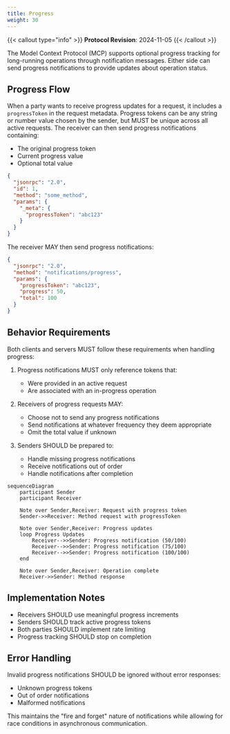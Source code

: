```yaml
---
title: Progress
weight: 30
---
```

{{< callout type="info" >}}
**Protocol Revision**: 2024-11-05
{{< /callout >}}

The Model Context Protocol (MCP) supports optional progress tracking for long-running operations through notification messages. Either side can send progress notifications to provide updates about operation status.

## Progress Flow

When a party wants to receive progress updates for a request, it includes a `progressToken` in the request metadata. Progress tokens can be any string or number value chosen by the sender, but MUST be unique across all active requests. The receiver can then send progress notifications containing:

- The original progress token
- Current progress value
- Optional total value

```json
{
  "jsonrpc": "2.0",
  "id": 1,
  "method": "some_method",
  "params": {
    "_meta": {
      "progressToken": "abc123"
    }
  }
}
```

The receiver MAY then send progress notifications:

```json
{
  "jsonrpc": "2.0",
  "method": "notifications/progress",
  "params": {
    "progressToken": "abc123",
    "progress": 50,
    "total": 100
  }
}
```

## Behavior Requirements

Both clients and servers MUST follow these requirements when handling progress:

1. Progress notifications MUST only reference tokens that:
   - Were provided in an active request
   - Are associated with an in-progress operation

2. Receivers of progress requests MAY:
   - Choose not to send any progress notifications
   - Send notifications at whatever frequency they deem appropriate
   - Omit the total value if unknown

3. Senders SHOULD be prepared to:
   - Handle missing progress notifications
   - Receive notifications out of order
   - Handle notifications after completion

```mermaid
sequenceDiagram
    participant Sender
    participant Receiver

    Note over Sender,Receiver: Request with progress token
    Sender->>Receiver: Method request with progressToken

    Note over Sender,Receiver: Progress updates
    loop Progress Updates
        Receiver-->>Sender: Progress notification (50/100)
        Receiver-->>Sender: Progress notification (75/100)
        Receiver-->>Sender: Progress notification (100/100)
    end

    Note over Sender,Receiver: Operation complete
    Receiver->>Sender: Method response
```

## Implementation Notes

- Receivers SHOULD use meaningful progress increments
- Senders SHOULD track active progress tokens
- Both parties SHOULD implement rate limiting
- Progress tracking SHOULD stop on completion

## Error Handling

Invalid progress notifications SHOULD be ignored without error responses:

- Unknown progress tokens
- Out of order notifications
- Malformed notifications

This maintains the "fire and forget" nature of notifications while allowing for race conditions in asynchronous communication.
